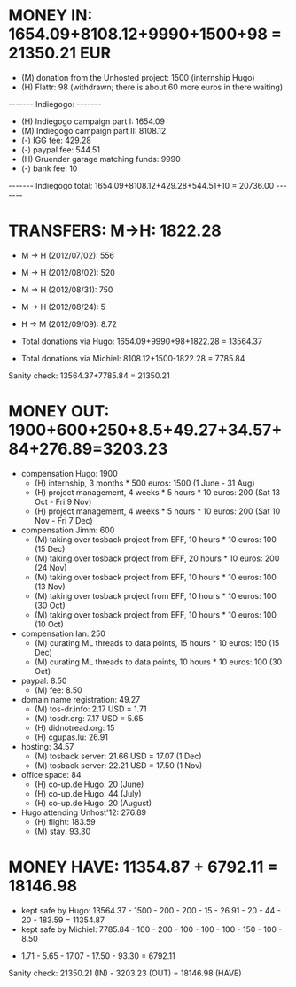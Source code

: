 MONEY IN: 1654.09+8108.12+9990+1500+98 = 21350.21 EUR
=======================
 
 * (M) donation from the Unhosted project: 1500 (internship Hugo)
 * (H) Flattr: 98 (withdrawn; there is about 60 more euros in there waiting)

------- Indiegogo: -------

 * (H) Indiegogo campaign part I: 1654.09
 * (M) Indiegogo campaign part II: 8108.12
 * (-) IGG fee: 429.28
 * (-) paypal fee: 544.51
 * (H) Gruender garage matching funds: 9990
 * (-) bank fee: 10

------- Indiegogo total: 1654.09+8108.12+429.28+544.51+10 = 20736.00 -------


TRANSFERS: M->H: 1822.28
=======================

 * M -> H (2012/07/02): 556
 * M -> H (2012/08/02): 520
 * M -> H (2012/08/31): 750
 * M -> H (2012/08/24): 5
 * H -> M (2012/09/09): 8.72

 * Total donations via Hugo: 1654.09+9990+98+1822.28 = 13564.37
 * Total donations via Michiel: 8108.12+1500-1822.28 = 7785.84

 Sanity check: 13564.37+7785.84 = 21350.21

MONEY OUT: 1900+600+250+8.5+49.27+34.57+84+276.89=3203.23
=======================

 * compensation Hugo: 1900
    * (H) internship, 3 months * 500 euros: 1500 (1 June - 31 Aug)
    * (H) project management, 4 weeks * 5 hours * 10 euros: 200 (Sat 13 Oct - Fri 9 Nov)
    * (H) project management, 4 weeks * 5 hours * 10 euros: 200 (Sat 10 Nov - Fri 7 Dec)
 * compensation Jimm: 600
    * (M) taking over tosback project from EFF, 10 hours * 10 euros: 100 (15 Dec)
    * (M) taking over tosback project from EFF, 20 hours * 10 euros: 200 (24 Nov)
    * (M) taking over tosback project from EFF, 10 hours * 10 euros: 100 (13 Nov)
    * (M) taking over tosback project from EFF, 10 hours * 10 euros: 100 (30 Oct)
    * (M) taking over tosback project from EFF, 10 hours * 10 euros: 100 (10 Oct)
 * compensation Ian: 250
    * (M) curating ML threads to data points, 15 hours * 10 euros: 150 (15 Dec)
    * (M) curating ML threads to data points, 10 hours * 10 euros: 100 (30 Oct)
 * paypal: 8.50
    * (M) fee: 8.50
 * domain name registration: 49.27
    * (M) tos-dr.info: 2.17 USD = 1.71
    * (M) tosdr.org: 7.17 USD = 5.65
    * (H) didnotread.org: 15
    * (H) cgupas.lu: 26.91
 * hosting: 34.57
    * (M) tosback server: 21.66 USD = 17.07 (1 Dec)
    * (M) tosback server: 22.21 USD = 17.50 (1 Nov)
 * office space: 84
    * (H) co-up.de Hugo: 20 (June)
    * (H) co-up.de Hugo: 44 (July)
    * (H) co-up.de Hugo: 20 (August)
 * Hugo attending Unhost'12: 276.89
    * (H) flight: 183.59
    * (M) stay: 93.30

MONEY HAVE: 11354.87 + 6792.11 = 18146.98
=======================

 * kept safe by Hugo: 13564.37 - 1500 - 200 - 200 - 15 - 26.91 - 20 - 44 - 20 - 183.59 = 11354.87
 * kept safe by Michiel: 7785.84 - 100 - 200 - 100 - 100 - 100 - 150 - 100 - 8.50
  - 1.71 - 5.65 - 17.07 - 17.50 - 93.30 = 6792.11

Sanity check: 21350.21 (IN) - 3203.23 (OUT) = 18146.98 (HAVE)
